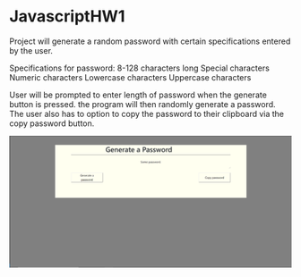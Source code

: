 # JavascriptHW1

Project will generate a random password with certain specifications entered by the user.

Specifications for password:
8-128 characters long
Special characters
Numeric characters
Lowercase characters
Uppercase characters

User will be prompted to enter length of password when the generate button is pressed. the program will then randomly generate a password.
The user also has to option to copy the password to their clipboard via the copy password button.

![Screenshot](JavascriptHW1.PNG)